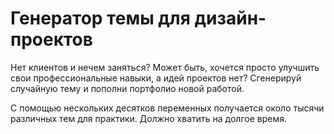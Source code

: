 # Генератор темы для дизайн-проектов

Нет клиентов и нечем заняться? Может быть, хочется просто улучшить свои профессиональные навыки, а идей проектов нет? Сгенерируй случайную тему и пополни портфолио новой работой.

С помощью нескольких десятков переменных получается около тысячи различных тем для практики. Должно хватить на долгое время.
